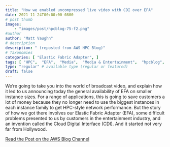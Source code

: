```yaml
---
title: "How we enabled uncompressed live video with CDI over EFA"
date: 2021-11-24T00:00:00-0800
# post thumb
images:
    - "images/post/hpcblog-75-f2.png"
#author
author: "Matt Vaughn"
# description
description: " (reposted from AWS HPC Blog)"
# Taxonomies
categories: [ "Elastic Fabric Adapter", ]
tags: [ "HPC",  "EFA",  "Media",  "Media & Entertainment",  "hpcblog", ]
type: "regular" # available type (regular or featured)
draft: false
---
```


We’re going to take you into the world of broadcast video, and explain how it led to us announcing today the general availability of EFA on smaller instance sizes. For a range of applications, this is going to save customers a lot of money because they no longer need to use the biggest instances in each instance family to get HPC-style network performance. But the story of how we got there involves our Elastic Fabric Adapter (EFA), some difficult problems presented to us by customers in the entertainment industry, and an invention called the Cloud Digital Interface (CDI). And it started not very far from Hollywood.

<a href="https://aws.amazon.com/blogs/hpc/how-we-enabled-uncompressed-live-video-with-cdi-over-efa/" class="btn btn-primary btn-lg active" role="button" aria-pressed="true" style="margin-top: 8px;">Read the Post on the AWS Blog Channel</a>